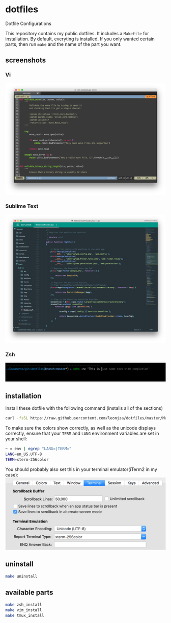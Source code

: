 # dotfiles
Dotfile Configurations

This repository contains my public dotfiles. It includes a `Makefile` for installation. By default, everyting is installed. If you only wanted certain parts, then run `make` and the name of the part you want.

## screenshots
### Vi
![vim](screenshots/vim.png "Vi")
### Sublime Text
![ZSH](screenshots/sublime.png "ZSH Shell")
### Zsh
![ZSH](screenshots/shell.png "ZSH Shell")

## installation
Install these dotfile with the following command (installs all of the sections)
```bash
curl -fsSL https://raw.githubusercontent.com/leonjza/dotfiles/master/Makefile -o Makefile && make
````

To make sure the colors show correctly, as well as the unicode displays correctly, ensure that your `TERM` and `LANG` environment variables are set in your shell:

```bash
~ » env | egrep "LANG=|TERM="
LANG=en_US.UTF-8
TERM=xterm-256color
```

You should probably also set this in your terminal emulator(iTerm2 in my case):
![ZSH](screenshots/iterm_profile.png "ZSH Shell")

## uninstall
```bash
make uninstall
```

## available parts
```bash
make zsh_install
make vim_install
make tmux_install
```
